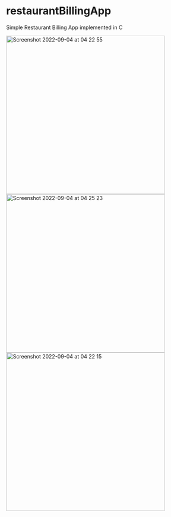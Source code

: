 # restaurantBillingApp

Simple Restaurant Billing App implemented in C

<img width="427" alt="Screenshot 2022-09-04 at 04 22 55" src="https://user-images.githubusercontent.com/66339097/188295875-88e94293-1618-41fa-9c6b-63f67079f3c4.png">
<img width="427" alt="Screenshot 2022-09-04 at 04 25 23" src="https://user-images.githubusercontent.com/66339097/188295881-161ba072-9197-4803-9615-fc8845d57e21.png">
<img width="427" alt="Screenshot 2022-09-04 at 04 22 15" src="https://user-images.githubusercontent.com/66339097/188295884-8f86c428-e9cc-4bfd-900c-b6a673eb2074.png">
